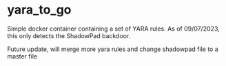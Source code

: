 # yara_to_go
Simple docker container containing a set of YARA rules. As of 09/07/2023, this only detects the ShadowPad backdoor. 

Future update, will merge more yara rules and change shadowpad file to a master file
